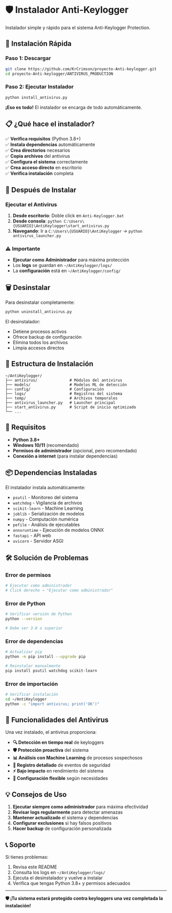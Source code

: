 # 🛡️ Instalador Anti-Keylogger

Instalador simple y rápido para el sistema Anti-Keylogger Protection.

## 🚀 Instalación Rápida

### Paso 1: Descargar
```bash
git clone https://github.com/KrCrimson/proyecto-Anti-keylogger.git
cd proyecto-Anti-keylogger/ANTIVIRUS_PRODUCTION
```

### Paso 2: Ejecutar Instalador
```bash
python install_antivirus.py
```

**¡Eso es todo!** El instalador se encarga de todo automáticamente.

## 📋 ¿Qué hace el instalador?

✅ **Verifica requisitos** (Python 3.8+)  
✅ **Instala dependencias** automáticamente  
✅ **Crea directorios** necesarios  
✅ **Copia archivos** del antivirus  
✅ **Configura el sistema** correctamente  
✅ **Crea acceso directo** en escritorio  
✅ **Verifica instalación** completa  

## 🎯 Después de Instalar

### Ejecutar el Antivirus
1. **Desde escritorio**: Doble click en `Anti-Keylogger.bat`
2. **Desde consola**: `python C:\Users\{USUARIO}\AntiKeylogger\start_antivirus.py`
3. **Navegando**: Ir a `C:\Users\{USUARIO}\AntiKeylogger` → `python antivirus_launcher.py`

### ⚠️ Importante
- **Ejecutar como Administrador** para máxima protección
- Los **logs** se guardan en `~/AntiKeylogger/logs/`
- La **configuración** está en `~/AntiKeylogger/config/`

## 🗑️ Desinstalar

Para desinstalar completamente:
```bash
python uninstall_antivirus.py
```

El desinstalador:
- Detiene procesos activos
- Ofrece backup de configuración
- Elimina todos los archivos
- Limpia accesos directos

## 📁 Estructura de Instalación

```
~/AntiKeylogger/
├── antivirus/              # Módulos del antivirus
├── models/                 # Modelos ML de detección
├── config/                 # Configuración
├── logs/                   # Registros del sistema
├── temp/                   # Archivos temporales
├── antivirus_launcher.py   # Launcher principal
├── start_antivirus.py      # Script de inicio optimizado
└── ...
```

## 🔧 Requisitos

- **Python 3.8+**
- **Windows 10/11** (recomendado)
- **Permisos de administrador** (opcional, pero recomendado)
- **Conexión a internet** (para instalar dependencias)

## 📦 Dependencias Instaladas

El instalador instala automáticamente:
- `psutil` - Monitoreo del sistema
- `watchdog` - Vigilancia de archivos
- `scikit-learn` - Machine Learning
- `joblib` - Serialización de modelos
- `numpy` - Computación numérica
- `pefile` - Análisis de ejecutables
- `onnxruntime` - Ejecución de modelos ONNX
- `fastapi` - API web
- `uvicorn` - Servidor ASGI

## 🛠️ Solución de Problemas

### Error de permisos
```bash
# Ejecutar como administrador
# Click derecho → "Ejecutar como administrador"
```

### Error de Python
```bash
# Verificar versión de Python
python --version

# Debe ser 3.8 o superior
```

### Error de dependencias
```bash
# Actualizar pip
python -m pip install --upgrade pip

# Reinstalar manualmente
pip install psutil watchdog scikit-learn
```

### Error de importación
```bash
# Verificar instalación
cd ~/AntiKeylogger
python -c "import antivirus; print('OK')"
```

## 🚨 Funcionalidades del Antivirus

Una vez instalado, el antivirus proporciona:

- **🔍 Detección en tiempo real** de keyloggers
- **🛡️ Protección proactiva** del sistema
- **📊 Análisis con Machine Learning** de procesos sospechosos
- **📝 Registro detallado** de eventos de seguridad
- **⚡ Bajo impacto** en rendimiento del sistema
- **🔧 Configuración flexible** según necesidades

## 💡 Consejos de Uso

1. **Ejecutar siempre como administrador** para máxima efectividad
2. **Revisar logs regularmente** para detectar amenazas
3. **Mantener actualizado** el sistema y dependencias
4. **Configurar exclusiones** si hay falsos positivos
5. **Hacer backup** de configuración personalizada

## 📞 Soporte

Si tienes problemas:
1. Revisa este README
2. Consulta los logs en `~/AntiKeylogger/logs/`
3. Ejecuta el desinstalador y vuelve a instalar
4. Verifica que tengas Python 3.8+ y permisos adecuados

---

**🛡️ ¡Tu sistema estará protegido contra keyloggers una vez completada la instalación!**